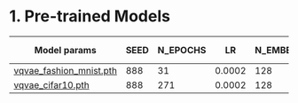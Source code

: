 # 1. Pre-trained Models
| Model params | SEED | N_EPOCHS | LR |N_EMBEDS | HIDDEN_DIM | Validation loss |
|-|-|-|-|-|-|-|
| [vqvae_fashion_mnist.pth](https://drive.google.com/file/d/1W2MZYR8F_DPfCNCwRUWCqmQHoLYpRyME/view?usp=sharing) | 888 | 31 | 0.0002 | 128 | 256 | 0.188 |
| [vqvae_cifar10.pth](https://drive.google.com/file/d/1_x5LPfxdWDa-gdhlFhGR0UE9jOwkbqM9/view?usp=sharing) | 888 | 271 | 0.0002 | 128 | 256 | 0.141 |

<!-- # Theoretical Backgound
$\beta \Vert z_{e}(x)  - \text{sg}[e] \Vert^{2}_{2}$ -->
